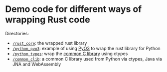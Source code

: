 # Demo code for different ways of wrapping Rust code

Directories:

- [`/rust_core`](rust_core): the wrapped rust library
- [`/python_pyo3`](pyo3): example of using [PyO3][pyo3] to wrap the rust library
  for Python
- [`/python_types`](python_ctypes): wrap the [common C library](common_clib)
  using ctypes
- [`/common_clib`](common_clib): a common C library used from Python via ctypes,
  Java via JNA and WebAssembly

[pyo3]: https://pyo3.rs
